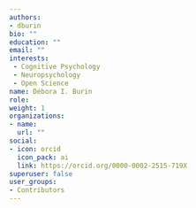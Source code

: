 ```yaml
---
authors:
- dburin
bio: ""
education: ""
email: ""
interests:
 - Cognitive Psychology
 - Neuropsychology
 - Open Science
name: Débora I. Burin
role:
weight: 1
organizations:
- name: 
  url: ""
social:
- icon: orcid
  icon_pack: ai
  link: https://orcid.org/0000-0002-2515-719X
superuser: false
user_groups:
- Contributors
---
```

